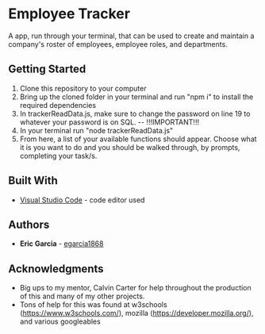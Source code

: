 # Employee Tracker

A app, run through your terminal, that can be used to create and maintain a company's roster of employees, employee roles, and departments.

## Getting Started

1. Clone this repository to your computer
2. Bring up the cloned folder in your terminal and run "npm i" to install the required dependencies
3. In trackerReadData.js, make sure to change the password on line 19 to whatever your password is on SQL. --  !!!IMPORTANT!!!
4. In your terminal run "node trackerReadData.js"
5. From here, a list of your available functions should appear.  Choose what it is you want to do and you should be walked through, by prompts, completing your task/s.

## Built With

* [Visual Studio Code](https://code.visualstudio.com/) - code editor used

## Authors

* **Eric Garcia** - [egarcia1868](https://github.com/egarcia1868)

## Acknowledgments

* Big ups to my mentor, Calvin Carter for help throughout the production of this and many of my other projects.
* Tons of help for this was found at w3schools (https://www.w3schools.com/), mozilla (https://developer.mozilla.org/), and various googleables